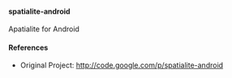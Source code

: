 #### spatialite-android

Apatialite for Android


#### References

* Original Project: http://code.google.com/p/spatialite-android
